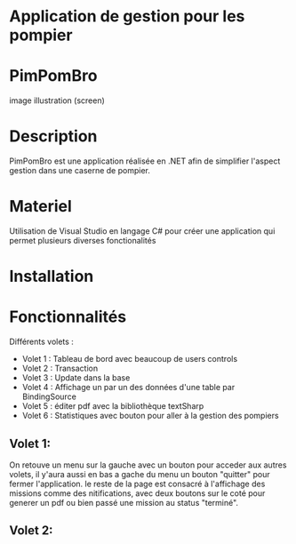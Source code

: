 # Application de gestion pour les pompier
# PimPomBro

image illustration (screen)

# Description
PimPomBro est une application réalisée en .NET afin de simplifier l'aspect gestion dans une caserne de pompier.

# Materiel
Utilisation de Visual Studio en langage C# pour créer une application qui permet plusieurs diverses fonctionalités 

# Installation


# Fonctionnalités 

Différents volets :
- Volet 1 : Tableau de bord avec beaucoup de users controls
- Volet 2 : Transaction 
- Volet 3 : Update dans la base
- Volet 4 : Affichage un par un des données d'une table par BindingSource
- Volet 5 : éditer pdf avec la bibliothèque textSharp
- Volet 6 : Statistiques avec bouton pour aller à la gestion des pompiers

## Volet 1: 
  On retouve un menu sur la gauche avec un bouton pour acceder aux autres volets, il y'aura aussi en bas a gache du menu un bouton "quitter" pour fermer l'application.
  le reste de la page est consacré à l'affichage des missions comme des nitifications, avec deux boutons sur le coté pour generer un pdf ou bien passé une mission au status "terminé".

## Volet 2: 
